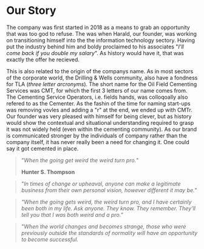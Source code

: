 # Our Story

The company was first started in 2018 as a means to grab an opportunity that was too god to refuse. The was when Harald, our founder, was working on transitioning himself into the the information technology sectory. Having put the industry behind him and boldy proclaimed to his associates "*I'll come back if you double my salary*". As history would have it, that was exactly the offer he recieved. 

This is also related to the origin of the companys name. As in most sectors of the corporate world, the Drilling & Wells community, also have a fondness for TLA (*three letter arcronyms*). The short name for the Oil Field Cementing Services was CMT, for which the first 3 letters of our name comes from. The Cementing Service Operators, i.e. fields hands, was colloqoally also refered to as the Cementer. As the fashin of the time for naming start-ups was removing vovles and adding a "r" at the end, we ended up with CMTr. Our founder was very pleased with himself for being clever, but as history would show the contextual and situational understanding required to grasp it was not widely held (even within the cementing community). As our brand is communicated stronger by the individuals of company rather than the company itself, it has never really been a need for changing it. One could say it got cemented in place.  


> "*When the going get weird the weird turn pro.*"
> 
> **Hunter S. Thompson**

> "*In times of change or upheaval, anyone can make a legitimate business from their own personal vision, however different it may be.*"

> *"When the going gets weird, the weird turn pro, and I have certainly been both in my life. Ask anyone. They know. They remember. They'll tell you that I was both weird and a pro."*

> "*When the world changes and becomes strange, those who were previously outside the standards of normality will have an opportunity to become successful.*